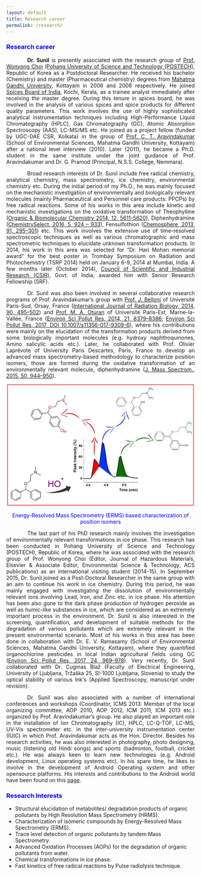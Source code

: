```yaml
---
layout: default
title: Research career
permalink: /research/
---
```


<style>
    tab1 { padding-left: 4em; }
</style>

<h3 style="color: blue; text-align: left;">Research career</h3>

<p style="text-align: justify;"><tab1><strong>Dr. Sunil</strong> is presently associated with the research group of <a href="https://epa.postech.ac.kr/body/body_3/body_3_1.html" target="_blank">Prof. Wonyong Choi</a> <a href="http://www.postech.ac.kr/eng/" target="_blank">(Pohang University of Science and Technology (POSTECH)</a>, Republic of Korea as a Postdoctoral Researcher. He received his bachelor (Chemistry) and master (Pharmaceutical chemistry) degrees from <a href="https://www.mgu.ac.in" target="_blank">Mahatma Gandhi University</a>, Kottayam in 2006 and 2008 respectively. He joined <a href="http://www.indianspices.com" target="_blank">Spices Board of India</a>, Kochi, Kerala, as a trainee analyst immediately after receiving the master degree. During this tenure in spices board, he was involved in the analysis of various spices and spice products for different quality parameters. This work involves the use of highly sophisticated analytical instrumentation techniques including High-Performance Liquid Chromatography (HPLC), Gas Chromatography (GC), Atomic Absorption Spectroscopy (AAS), LC-MS/MS etc. He joined as a project fellow (funded by UGC-DAE CSR, Kolkata) in the group of <a href="http://www.ctamgu.in/home/" target="_blank">Prof. C. T. Aravindakumar</a> (School of Environmental Sciences, Mahatma Gandhi University, Kottayam) after a national level interview (2010). Later (2011), he became a Ph.D. student in the same institute under the joint guidance of Prof. Aravindakumar and Dr. G. Pramod (Principal, N.S.S. College, Nemmara).</tab1></p>

<p style="text-align: justify;"><tab1>Broad research interests of Dr. Sunil include free radical chemistry, analytical chemistry, mass spectrometry, ice chemistry, environmental chemistry etc. During the initial period of my Ph.D., he was mainly focused on the mechanistic investigation of environmentally and biologically relevant molecules (mainly Pharmaceutical and Personnel care products: PPCPs) by free radical reactions. Some of his works in this area include kinetic and mechanistic investigations on the oxidative transformation of Theophylline (<a href="http://pubs.rsc.org/-/content/articlehtml/2014/ob/c4ob00102h" target="_blank">Organic &amp; Biomolecular Chemistry 2014, 12, 5611-5620</a>), Diphenhydramine (<a href="http://onlinelibrary.wiley.com/doi/10.1002/slct.201600103/abstract" target="_blank">ChemistrySelect, 2016, 5, 924 – 933</a>), Fensulfothion (<a href="https://www.sciencedirect.com/science/article/pii/S0045653512014385?via%3Dihub" target="_blank">Chemosphere, 2013, 91, 295–301</a>) etc. This work involves the extensive use of time-resolved spectroscopic techniques as well as various chromatographic and mass spectrometric techniques to elucidate unknown transformation products. In 2014, his work in this area was selected for “Dr. Hari Mohan memorial award” for the best poster in Trombay Symposium on Radiation and Photochemistry (TSRP 2014) held on January 6-9, 2014 at Mumbai, India. A few months later (October 2014), <a href="http://www.csir.res.in" target="_blank">Council of Scientific and Industrial Research (CSIR)</a>, Govt. of India, awarded him with Senior Research Fellowship (SRF).</tab1></p>

<p style="text-align: justify;"><tab1>Dr. Sunil was also been involved in several collaborative research programs of Prof. Aravindakumar’s group with <a href="http://pagesperso.lcp.u-psud.fr/belloni/" target="_blank">Prof. J. Belloni</a> of Université Paris-Sud, Orsay, France (<a href="http://www.tandfonline.com/doi/full/10.3109/09553002.2014.899451" target="_blank">International Journal of Radiation Biology, 2014, 90, 495–502</a>) and <a href="http://lge.u-pem.fr/organisation-et-personnel/personnel/oturan-mehmet-ali/" target="_blank">Prof. M. A. Oturan</a> of Université Paris-Est, Marne-la-Vallée, France (<a href="https://link.springer.com/article/10.1007/s11356-014-2772-4" target="_blank">Environ Sci Pollut Res, 2014, 21, 8379–8386</a>; <a href="https://link.springer.com/article/10.1007%2Fs11356-017-9309-6" target="_blank">Environ Sci Pollut Res, 2017, DOI 10.1007/s11356-017-9309-6</a>), where his contributions were mainly on the elucidation of the transformation products derived from some biologically important molecules (e.g. hydroxy naphthoquinones, Amino salicylic acids etc.). Later, he collaborated with Prof. Olivier Laprévote of University Paris Descartes, Paris, France to develop an advanced mass spectrometry-based methodology to characterize position isomers, those are formed during the oxidative transformation of an environmentally relevant molecule, diphenhydramine (<a href="http://onlinelibrary.wiley.com/doi/10.1002/jms.3607/full" target="_blank">J. Mass Spectrom., 2015, 50, 944–950</a>).</tab1></p>

<p style="color: blue; text-align: center;"><a href="http://onlinelibrary.wiley.com/doi/10.1002/jms.3607/full" target="_blank"><img src="https://github.com/sunilpaulmathew/sunilpaulmathew.github.io/blob/master/asset/pic012.jpg?raw=true" alt="" width="500" height="325" /></a></p>

<p style="color: blue; text-align: center;">Energy-Resolved Mass Spectrometry (ERMS) based characterization of position isomers</p>

<p style="text-align: justify;"><tab1>The last part of his PhD research mainly involves the investigation of environmentally relevant transformations in ice phase. This research has been conducted in Pohang University of Science and Technology (POSTECH), Republic of Korea, where he was associated with the research group of Prof. Wonyong Choi (Editor, Journal of Hazardous Materials, Elsevier &amp; Associate Editor, Environmental Science &amp; Technology, ACS publications) as an international visiting student (2014-15). In September 2015, Dr. Sunil joined as a Post-Doctoral Researcher in the same group with an aim to continue his work in ice chemistry. During this period, he was mainly engaged with investigating the dissolution of environmentally relevant ions involving Lead, Iron, and Zinc etc. in ice phase. His attention has been also gone to the dark phase production of hydrogen peroxide as well as humic-like substances in ice, which are considered as an extremely important process in the environment. Dr. Sunil is also interested in the screening, quantification, and development of suitable methods for the degradation of various pollutants which are extremely relevant in the present environmental scenario. Most of his works in this area has been done in collaboration with Dr. E. V. Ramasamy (School of Environmental Sciences, Mahatma Gandhi University, Kottayam), where they quantified organochlorine pesticides in local Indian agricultural fields using GC (<a href="https://link.springer.com/article/10.1007%2Fs11356-016-7834-3" target="_blank">Environ Sci Pollut Res, 2017, 24, 969–978</a>). Very recently, Dr. Sunil collaborated with Dr. Cugmas Blaž (Faculty of Electrical Engineering, University of Ljubljana, Tržaška 25, SI-1000 Ljubljana, Slovenia) to study the optical stability of various Ink's (Applied Spectroscopy, manuscript under revision).</tab1></p>

<p style="text-align: justify;"><tab1>Dr. Sunil was also associated with a number of international conferences and workshops (Coordinator, ICMS 2013: Member of the local organizing committee, AOP 2010, AOP 2012, ICM 2011, ICM 2013 etc.) organized by Prof. Aravindakumar’s group. He also played an important role in the installation of Ion Chromatography (IC), HPLC, LC-Q-TOF, LC-MS, UV-Vis spectrometer etc. in the inter-university instrumentation center (IUIC) in which Prof. Aravindakumar acts as the Hon. Director. Besides his research activities, he was also interested in photography, photo designing, music (listening old Hindi songs) and sports (badminton, football, cricket etc.). He was always keen to learn new technologies (e.g. Android development, Linux operating systems etc). In his spare time, he likes to involve in the development of Android Operating system and other opensource platforms. His interests and contributions to the Android world have been found on this <a href="https://sunilpaulmathew.github.io/smartpack" target="_blank">page</a>.</tab1></p>

<h3 style="color: blue; text-align: left;">Research Interests</h3>

* Structural elucidation of metabolites/ degradation products of organic pollutants by High Resolution Mass Spectrometry (HRMS).
* Characterization of isomeric compounds by Energy-Resolved Mass Spectrometry (ERMS).
* Trace level detection of organic pollutants by tandem Mass Spectrometry.
* Advanced Oxidation Processes (AOPs) for the degradation of organic pollutants from water.
* Chemical transformations in ice phase.
* Fast kinetics of free radical reactions by Pulse radiolysis technique.
